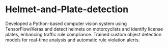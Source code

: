 # Helmet-and-Plate-detection
Developed a Python-based computer vision system using TensorFlow/Keras and  detect helmets on motorcyclists and identify license plates, enhancing traffic rule compliance. Trained custom object detection models for real-time analysis and automatic rule violation alerts.
